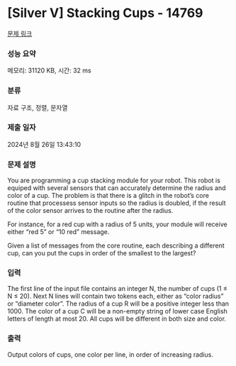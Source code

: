 # [Silver V] Stacking Cups - 14769 

[문제 링크](https://www.acmicpc.net/problem/14769) 

### 성능 요약

메모리: 31120 KB, 시간: 32 ms

### 분류

자료 구조, 정렬, 문자열

### 제출 일자

2024년 8월 26일 13:43:10

### 문제 설명

<p>You are programming a cup stacking module for your robot. This robot is equiped with several sensors that can accurately determine the radius and color of a cup. The problem is that there is a glitch in the robot’s core routine that processess sensor inputs so the radius is doubled, if the result of the color sensor arrives to the routine after the radius.</p>

<p>For instance, for a red cup with a radius of 5 units, your module will receive either “red 5” or “10 red” message.</p>

<p>Given a list of messages from the core routine, each describing a different cup, can you put the cups in order of the smallest to the largest?</p>

### 입력 

 <p>The first line of the input file contains an integer N, the number of cups (1 ≤ N ≤ 20). Next N lines will contain two tokens each, either as “color radius” or “diameter color”. The radius of a cup R will be a positive integer less than 1000. The color of a cup C will be a non-empty string of lower case English letters of length at most 20. All cups will be different in both size and color.</p>

### 출력 

 <p>Output colors of cups, one color per line, in order of increasing radius.</p>

